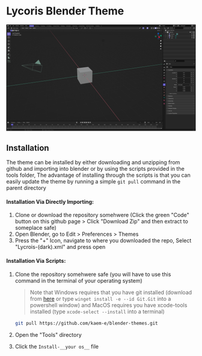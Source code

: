 # Lycoris Blender Theme

![Lycoris Dark Theme](./Assets/sc.png)

## Installation

The theme can be installed by either downloading and unzipping from github and importing into blender or by using the scripts provided in the tools folder, The advantage of installing through the scripts is that you can easily update the theme by running a simple `git pull` command in the parent directory

#### Installation Via Directly Importing:

1. Clone or download the repository somehwere (Click the green "Code" button on this github page > Click "Download Zip" and then extract to someplace safe)
2. Open Blender, go to Edit > Preferences > Themes
3. Press the "+" Icon, navigate to where you downloaded the repo, Select "Lycrois-(dark).xml" and press open

#### Installation Via Scripts:

1. Clone the repository somehwere safe (you will have to use this command in the terminal of your operating system)

   > Note that Windows requires that you have git installed (download from [here](https://gitforwindows.org/) or type `winget install -e --id Git.Git` into a powershell window) and MacOS requires you have xcode-tools installed (type `xcode-select --install` into a terminal)

   ```sh
   git pull https://github.com/kaem-e/blender-themes.git
   ```

2. Open the "Tools" directory

3. Click the `Install-__your os__` file

